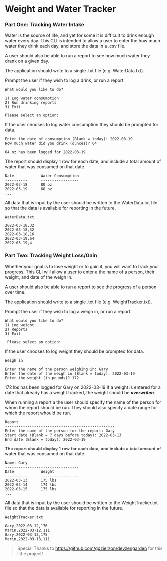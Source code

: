 # Weight and Water Tracker

### Part One: Tracking Water Intake

Water is the source of life, and yet for some it is difficult to drink enough water every day. This CLI is intended to allow a user to enter the how much water they drink each day, and store the data in a .csv file.

A user should also be able to run a report to see how much water they drank on a given day.

The application should write to a single .txt file (e.g. WaterData.txt).

Prompt the user if they wish to log a drink, or run a report.

    What would you like to do?
    
    1) Log water consumption
    2) Run drinking reports
    3) Exit
  
    Please select an option: 

If the user chooses to log water consumption they should be prompted for data.

    Enter the date of consumption (Blank = today): 2022-03-19
    How much water did you drink (ounces)? 64

    64 oz has been logged for 2022-03-19

The report should display 1 row for each date, and include a total amount of water that was consumed on that date.

    Date            Water Consumption
    ----------      -----------------
    2022-03-18      80 oz
    2022-03-19      68 oz
    ...

All data that is input by the user should be written to the WaterData.txt file so that the data is available for reporting in the future.

    WaterData.txt
  
    2022-03-18,32
    2022-03-18,32
    2022-03-18,16
    2022-03-19,64
    2022-03-19,4

### Part Two: Tracking Weight Loss/Gain

Whether your goal is to lose weight or to gain it, you will want to track your progress. This CLI will allow a user to enter a the name of a person, their weight, and date of the weigh in.

A user should also be able to run a report to see the progress of a person over time.

The application should write to a single .txt file (e.g. WeightTracker.txt).

Prompt the user if they wish to log a weigh in, or run a report.

    What would you like to do?
    1) Log weight
    2) Reports
    3) Exit

     Please select an option: 

If the user chooses to log weight they should be prompted for data.

    Weigh in
    ----------------------------------------------
    Enter the name of the person weighing in: Gary
    Enter the date of the weigh in (Blank = today): 2022-03-19
    Enter the weight (in pounds)? 172

172 lbs has been logged for Gary on 2022-03-19
If a weight is entered for a date that already has a weight tracked, the weight should be ***overwriten***.

When running a report a the user should specify the name of the person for whom the report should be run. They should also specify a date range for which the report whould be run.

    Report
    -------------------------------------------------
    Enter the name of the person for the report: Gary
    Start date (Blank = 7 days before today): 2022-03-13
    End date (Blank = today): 2022-03-19

The report should display 1 row for each date, and include a total amount of water that was consumed on that date.

    Name: Gary
    ---------------------------------
    Date            Weight
    ----------      -----------------
    2022-03-13      175 lbs
    2022-03-14      174 lbs
    2022-03-15      175 lbs
    ...

All data that is input by the user should be written to the WeightTracker.txt file so that the data is available for reporting in the future.

    WeightTracker.txt
   
    Gary,2022-03-12,176
    Marin,2022-03-12,111
    Gary,2022-03-13,175
    Marin,2022-03-13,111


> Special Thanks to https://github.com/gdzierzon/devzengarden for this little project! 
